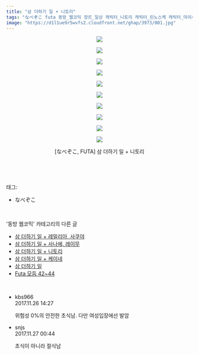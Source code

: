 ```yaml
---
title: "삼 더하기 일 + 니토리"
tags: "なべぞこ futa 동방_웹코믹 장르_일상 캐릭터_니토리 캐릭터_린노스케 캐릭터_마리사 캐릭터_앨리스 캐릭터_파츄리"
image: "https://d1l1ue9r5wvfs2.cloudfront.net/ghap/3973/001.jpg"
---
```

<div class="article">
<p style="text-align: center; clear: none; float: none;"><img src="{{ site.imgserver9 }}/ghap/3973/001.jpg"/></p>
<p style="text-align: center; clear: none; float: none;"><img src="{{ site.imgserver9 }}/ghap/3973/002.jpg"/></p>
<p style="text-align: center; clear: none; float: none;"><img src="{{ site.imgserver9 }}/ghap/3973/003.jpg"/></p>
<p style="text-align: center; clear: none; float: none;"><img src="{{ site.imgserver9 }}/ghap/3973/004.jpg"/></p>
<p style="text-align: center; clear: none; float: none;"><img src="{{ site.imgserver9 }}/ghap/3973/005.jpg"/></p>
<p style="text-align: center; clear: none; float: none;"><img src="{{ site.imgserver9 }}/ghap/3973/006.jpg"/></p>
<p style="text-align: center; clear: none; float: none;"><img src="{{ site.imgserver9 }}/ghap/3973/007.jpg"/></p>
<p style="text-align: center; clear: none; float: none;"><img src="{{ site.imgserver9 }}/ghap/3973/008.jpg"/></p>
<p style="text-align: center; clear: none; float: none;"><img src="{{ site.imgserver9 }}/ghap/3973/009.jpg"/></p>
<p style="text-align: center; clear: none; float: none;"><img src="{{ site.imgserver9 }}/ghap/3973/010.jpg"/></p>
<p style="text-align: center; clear: none; float: none;">[なべぞこ, FUTA] 삼 더하기 일 + 니토리</p>
<p><br/></p>
</div><br/>
<div class="tagTrail">
<p>태그: </p>
<ul>
<li>なべぞこ</li>
</ul>
</div><br/>
<div class="another">
<p>'동방 웹코믹' 카테고리의 다른 글</p>
<ul>
<li><a href="/ghap_3975">삼 더하기 일 + 레밀리아, 사쿠야</a></li>
<li><a href="/ghap_3974">삼 더하기 일 + 사나에, 레이무</a></li>
<li><a href="/ghap_3973">삼 더하기 일 + 니토리</a></li>
<li><a href="/ghap_3972">삼 더하기 일 + 케이네</a></li>
<li><a href="/ghap_3971">삼 더하기 일</a></li>
<li><a href="/ghap_3969">Futa 모듬 42~44</a></li>
</ul>
</div><br/>
<div class="cb_module cb_fluid">
<div class="cb_wrt cb_profile">
<div class="comment">
<ul>
<li class="cb_thumb_off" id="comment15137734">
<div class="cb_comment_area">
<div class="cb_info_area">
<div class="cb_section">
<span class="cb_nick_name">kbs966</span>
</div>
<div class="cb_section">
<span class="cb_date">2017.11.26 14:27 </span>
</div>
</div>
<div class="cb_dsc_comment">
<p class="cb_dsc">
											위험성 0%의 안전한 초식남. 다만 여성입장에선 발암
										</p>
</div>
</div></li>
<li class="cb_thumb_off" id="comment15138065">
<div class="cb_comment_area">
<div class="cb_info_area">
<div class="cb_section">
<span class="cb_nick_name">snjs</span>
</div>
<div class="cb_section">
<span class="cb_date">2017.11.27 00:44 </span>
</div>
</div>
<div class="cb_dsc_comment">
<p class="cb_dsc">
											초식이 아니라 절식남
										</p>
</div>
</div></li>
</ul>
</div>
</div><!-- commentList close -->
</div><br/>
